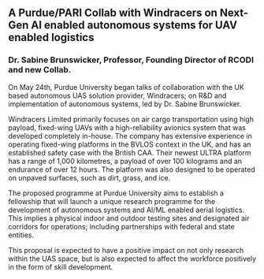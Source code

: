 ## A Purdue/PARI Collab with Windracers on Next-Gen AI enabled autonomous systems for UAV enabled logistics

### Dr. Sabine Brunswicker, Professor, Founding Director of RCODI and new Collab.

On May 24th, Purdue University began talks of collaboration with the UK based autonomous UAS solution provider, Windracers; on R&D and implementation of autonomous systems, led by Dr. Sabine Brunswicker.

Windracers Limited primarily focuses on air cargo transportation using high payload, fixed-wing UAVs with a high-reliability avionics system that was developed completely in-house. The company has extensive experience in operating fixed-wing platforms in the BVLOS context in the UK, and has an established safety case with the British CAA. Their newest ULTRA platform has a range of 1,000 kilometres, a payload of over 100 kilograms and an endurance of over 12 hours. The platform was also designed to be operated on unpaved surfaces, such as dirt, grass, and ice.

The proposed programme at Purdue University aims to establish a fellowship that will launch a unique research programme for the development of autonomous systems and AI/ML enabled aerial logistics. This implies a physical indoor and outdoor testing sites and designated air corridors for operations; including partnerships with federal and state entities.

This proposal is expected to have a positive impact on not only research within the UAS space, but is also expected to affect the workforce positively in the form of skill development.
